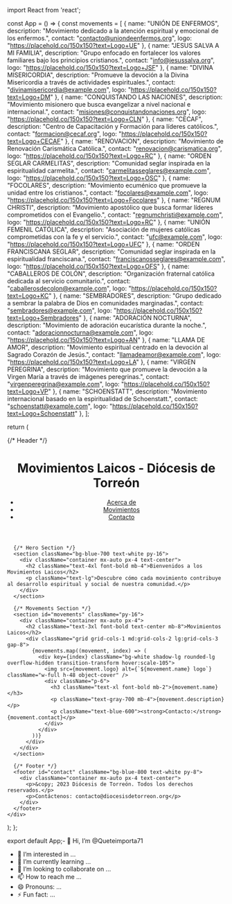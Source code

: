 import React from 'react';

const App = () => {
  const movements = [
    { name: "UNIÓN DE ENFERMOS", description: "Movimiento dedicado a la atención espiritual y emocional de los enfermos.", contact: "contacto@uniondeenfermos.org", logo: "https://placehold.co/150x150?text=Logo+UE" },
    { name: "JESUS SALVA A MI FAMILIA", description: "Grupo enfocado en fortalecer los valores familiares bajo los principios cristianos.", contact: "info@jesussalva.org", logo: "https://placehold.co/150x150?text=Logo+JSF" },
    { name: "DIVINA MISERICORDIA", description: "Promueve la devoción a la Divina Misericordia a través de actividades espirituales.", contact: "divinamisericordia@example.com", logo: "https://placehold.co/150x150?text=Logo+DM" },
    { name: "CONQUISTANDO LAS NACIONES", description: "Movimiento misionero que busca evangelizar a nivel nacional e internacional.", contact: "misiones@conquistandonaciones.org", logo: "https://placehold.co/150x150?text=Logo+CLN" },
    { name: "CECAF", description: "Centro de Capacitación y Formación para líderes católicos.", contact: "formacion@cecaf.org", logo: "https://placehold.co/150x150?text=Logo+CECAF" },
    { name: "RENOVACION", description: "Movimiento de Renovación Carismática Católica.", contact: "renovacion@carismatica.org", logo: "https://placehold.co/150x150?text=Logo+RC" },
    { name: "ORDEN SEGLAR CARMELITAS", description: "Comunidad seglar inspirada en la espiritualidad carmelita.", contact: "carmelitasseglares@example.com", logo: "https://placehold.co/150x150?text=Logo+OSC" },
    { name: "FOCOLARES", description: "Movimiento ecuménico que promueve la unidad entre los cristianos.", contact: "focolares@example.com", logo: "https://placehold.co/150x150?text=Logo+Focolares" },
    { name: "REGNUM CHRISTI", description: "Movimiento apostólico que busca formar líderes comprometidos con el Evangelio.", contact: "regnumchristi@example.com", logo: "https://placehold.co/150x150?text=Logo+RC" },
    { name: "UNIÓN FEMENIL CATÓLICA", description: "Asociación de mujeres católicas comprometidas con la fe y el servicio.", contact: "ufc@example.com", logo: "https://placehold.co/150x150?text=Logo+UFC" },
    { name: "ORDEN FRANCISCANA SEGLAR", description: "Comunidad seglar inspirada en la espiritualidad franciscana.", contact: "franciscanosseglares@example.com", logo: "https://placehold.co/150x150?text=Logo+OFS" },
    { name: "CABALLEROS DE COLÓN", description: "Organización fraternal católica dedicada al servicio comunitario.", contact: "caballerosdecolon@example.com", logo: "https://placehold.co/150x150?text=Logo+KC" },
    { name: "SEMBRADORES", description: "Grupo dedicado a sembrar la palabra de Dios en comunidades marginadas.", contact: "sembradores@example.com", logo: "https://placehold.co/150x150?text=Logo+Sembradores" },
    { name: "ADORACIÓN NOCTURNA", description: "Movimiento de adoración eucarística durante la noche.", contact: "adoracionnocturna@example.com", logo: "https://placehold.co/150x150?text=Logo+AN" },
    { name: "LLAMA DE AMOR", description: "Movimiento espiritual centrado en la devoción al Sagrado Corazón de Jesús.", contact: "llamadeamor@example.com", logo: "https://placehold.co/150x150?text=Logo+LA" },
    { name: "VIRGEN PEREGRINA", description: "Movimiento que promueve la devoción a la Virgen María a través de imágenes peregrinas.", contact: "virgenperegrina@example.com", logo: "https://placehold.co/150x150?text=Logo+VP" },
    { name: "SCHOENSTATT", description: "Movimiento internacional basado en la espiritualidad de Schoenstatt.", contact: "schoenstatt@example.com", logo: "https://placehold.co/150x150?text=Logo+Schoenstatt" },
  ];

  return (
    <div className="min-h-screen bg-gray-100 font-sans">
      {/* Header */}
      <header className="bg-blue-800 text-white py-4">
        <div className="container mx-auto px-4 flex justify-between items-center">
          <h1 className="text-2xl font-bold">Movimientos Laicos - Diócesis de Torreón</h1>
          <nav>
            <ul className="flex space-x-4">
              <li><a href="#about" className="hover:text-blue-300">Acerca de</a></li> 
              <li><a href="#movements" className="hover:text-blue-300">Movimientos</a></li>
              <li><a href="#contact" className="hover:text-blue-300">Contacto</a></li>
            </ul>
          </nav>
        </div>
      </header>

      {/* Hero Section */}
      <section className="bg-blue-700 text-white py-16">
        <div className="container mx-auto px-4 text-center">
          <h2 className="text-4xl font-bold mb-4">Bienvenidos a los Movimientos Laicos</h2>
          <p className="text-lg">Descubre cómo cada movimiento contribuye al desarrollo espiritual y social de nuestra comunidad.</p>
        </div>
      </section>

      {/* Movements Section */}
      <section id="movements" className="py-16">
        <div className="container mx-auto px-4">
          <h2 className="text-3xl font-bold text-center mb-8">Movimientos Laicos</h2>
          <div className="grid grid-cols-1 md:grid-cols-2 lg:grid-cols-3 gap-8">
            {movements.map((movement, index) => (
              <div key={index} className="bg-white shadow-lg rounded-lg overflow-hidden transition-transform hover:scale-105">
                <img src={movement.logo} alt={`${movement.name} logo`} className="w-full h-48 object-cover" />
                <div className="p-6">
                  <h3 className="text-xl font-bold mb-2">{movement.name}</h3>
                  <p className="text-gray-700 mb-4">{movement.description}</p>
                  <p className="text-blue-600"><strong>Contacto:</strong> {movement.contact}</p>
                </div>
              </div>
            ))}
          </div>
        </div>
      </section>

      {/* Footer */}
      <footer id="contact" className="bg-blue-800 text-white py-8">
        <div className="container mx-auto px-4 text-center">
          <p>&copy; 2023 Diócesis de Torreón. Todos los derechos reservados.</p>
          <p>Contáctenos: contacto@diocesisdetorreon.org</p>
        </div>
      </footer>
    </div>
  );
};

export default App;- 👋 Hi, I’m @Queteimporta71
- 👀 I’m interested in ...
- 🌱 I’m currently learning ...
- 💞️ I’m looking to collaborate on ...
- 📫 How to reach me ...
- 😄 Pronouns: ...
- ⚡ Fun fact: ...

<!---
Queteimporta71/Queteimporta71 is a ✨ special ✨ repository because its `README.md` (this file) appears on your GitHub profile.
You can click the Preview link to take a look at your changes.
--->
